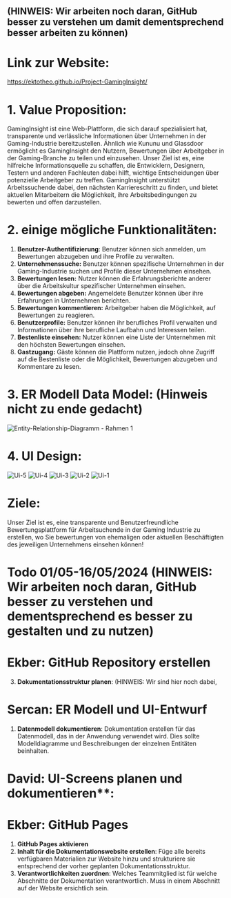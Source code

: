 

## (HINWEIS: Wir arbeiten noch daran, GitHub besser zu verstehen um damit dementsprechend besser arbeiten zu können)


# Link zur Website:

https://ektotheo.github.io/Project-GamingInsight/


# 1. Value Proposition:

GamingInsight ist eine Web-Plattform, die sich darauf spezialisiert hat, transparente und verlässliche Informationen über Unternehmen in der Gaming-Industrie bereitzustellen. Ähnlich wie Kununu und Glassdoor ermöglicht es GamingInsight den Nutzern, Bewertungen über Arbeitgeber in der Gaming-Branche zu teilen und einzusehen. Unser Ziel ist es, eine hilfreiche Informationsquelle zu schaffen, die Entwicklern, Designern, Testern und anderen Fachleuten dabei hilft, wichtige Entscheidungen über potenzielle Arbeitgeber zu treffen. GamingInsight unterstützt Arbeitssuchende dabei, den nächsten Karriereschritt zu finden, und bietet aktuellen Mitarbeitern die Möglichkeit, ihre Arbeitsbedingungen zu bewerten und offen darzustellen.

# 2. einige mögliche Funktionalitäten:

1. **Benutzer-Authentifizierung**: Benutzer können sich anmelden, um Bewertungen abzugeben und ihre Profile zu verwalten.
2. **Unternehmenssuche:** Benutzer können spezifische Unternehmen in der Gaming-Industrie suchen und Profile dieser Unternehmen einsehen.
3. **Bewertungen lesen:** Nutzer können die Erfahrungsberichte anderer über die Arbeitskultur spezifischer Unternehmen einsehen.
4. **Bewertungen abgeben:** Angemeldete Benutzer können über ihre Erfahrungen in Unternehmen berichten.
5. **Bewertungen kommentieren:** Arbeitgeber haben die Möglichkeit, auf Bewertungen zu reagieren.
6. **Benutzerprofile:** Benutzer können ihr berufliches Profil verwalten und Informationen über ihre berufliche Laufbahn und Interessen teilen.
7. **Bestenliste einsehen:** Nutzer können eine Liste der Unternehmen mit den höchsten Bewertungen einsehen.
8. **Gastzugang:** Gäste können die Plattform nutzen, jedoch ohne Zugriff auf die Bestenliste oder die Möglichkeit, Bewertungen abzugeben und Kommentare zu lesen.

# 3. ER Modell Data Model: (Hinweis nicht zu ende gedacht)

![Entity-Relationship-Diagramm - Rahmen 1](https://github.com/ektotheo/Project-GamingInsight/assets/138446648/2e0c2cae-042c-4d55-bfe8-062b37e42a1e)


# 4. UI Design:


![Ui-5](https://github.com/ektotheo/Project-GamingInsight/assets/138446648/4f9ae9a8-7491-4846-a0a2-0ea7b4b379c6)
![Ui-4](https://github.com/ektotheo/Project-GamingInsight/assets/138446648/3ca71482-892b-4720-9bb4-0fa727e7f5c5)
![Ui-3](https://github.com/ektotheo/Project-GamingInsight/assets/138446648/70c049f0-d22f-479d-8207-b4f1d2204062)
![Ui-2](https://github.com/ektotheo/Project-GamingInsight/assets/138446648/8050df81-d350-47f6-8fea-7958df2951e1)
![Ui-1](https://github.com/ektotheo/Project-GamingInsight/assets/138446648/19899f63-9b5f-4923-85b3-e1f5e682a800)

# Ziele:

Unser Ziel ist es, eine transparente und Benutzerfreundliche Bewertungsplattform für Arbeitsuchende in der Gaming Industrie zu erstellen, wo Sie bewertungen von ehemaligen oder aktuellen Beschäftigten des jeweiligen Unternehmens einsehen können!

# Todo 01/05-16/05/2024 (HINWEIS: Wir arbeiten noch daran, GitHub besser zu verstehen und dementsprechend es besser zu gestalten und zu nutzen)

# Ekber: GitHub Repository erstellen
3. **Dokumentationsstruktur planen**: (HINWEIS: Wir sind hier noch dabei, 

# Sercan: ER Modell und UI-Entwurf
1. **Datenmodell dokumentieren**:  Dokumentation erstellen für das Datenmodell, das in der Anwendung verwendet wird. Dies sollte Modelldiagramme und Beschreibungen der einzelnen Entitäten beinhalten.

# David: UI-Screens planen und dokumentieren**: 

# Ekber: GitHub Pages
1. **GitHub Pages aktivieren**
2. **Inhalt für die Dokumentationswebsite erstellen**: Füge alle bereits verfügbaren Materialien zur Website hinzu und strukturiere sie entsprechend der vorher geplanten Dokumentationsstruktur.
3. **Verantwortlichkeiten zuordnen**: Welches Teammitglied ist für welche Abschnitte der Dokumentation verantwortlich. Muss in einem Abschnitt auf der Website ersichtlich sein.
